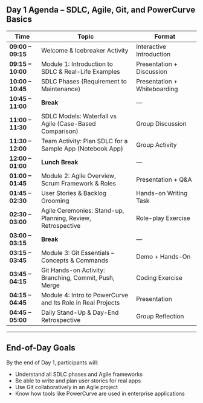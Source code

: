 ## **Day 1 Agenda – SDLC, Agile, Git, and PowerCurve Basics**

| Time              | Topic                                                  | Format                       |
| ----------------- | ------------------------------------------------------ | ---------------------------- |
| **09:00 – 09:15** | Welcome & Icebreaker Activity                          | Interactive Introduction     |
| **09:15 – 10:00** | Module 1: Introduction to SDLC & Real-Life Examples    | Presentation + Discussion    |
| **10:00 – 10:45** | SDLC Phases (Requirement to Maintenance)               | Presentation + Whiteboarding |
| **10:45 – 11:00** | **Break**                                              | —                            |
| **11:00 – 11:30** | SDLC Models: Waterfall vs Agile (Case-Based Comparison) | Group Discussion             |
| **11:30 – 12:00** | Team Activity: Plan SDLC for a Sample App (Notebook App) | Group Activity               |
| **12:00 – 01:00** | **Lunch Break**                                          | —                      |
| **01:00 – 01:45** | Module 2: Agile Overview, Scrum Framework & Roles        | Presentation + Q\&A     |
| **01:45 – 02:30** | User Stories & Backlog Grooming                          | Hands-on Writing Task  |
| **02:30 – 03:00** | Agile Ceremonies: Stand-up, Planning, Review, Retrospective | Role-play Exercise     |
| **03:00 – 03:15** | **Break**                                                | —                      |
| **03:15 – 03:45** | Module 3: Git Essentials – Concepts & Commands           | Demo + Hands-On        |
| **03:45 – 04:15** | Git Hands-on Activity: Branching, Commit, Push, Merge    | Coding Exercise        |
| **04:15 – 04:45** | Module 4: Intro to PowerCurve and Its Role in Real Projects | Presentation           |
| **04:45 – 05:00** | Daily Stand-Up & Day-End Retrospective                   | Group Reflection       |

---

## **End-of-Day Goals**

By the end of Day 1, participants will:

* Understand all SDLC phases and Agile frameworks
* Be able to write and plan user stories for real apps
* Use Git collaboratively in an Agile project
* Know how tools like PowerCurve are used in enterprise applications

